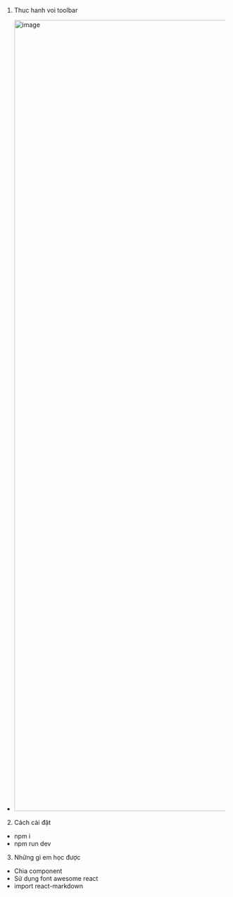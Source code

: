 1. Thuc hanh voi toolbar
  - <img width="1792" alt="image" src="https://user-images.githubusercontent.com/84889911/154247440-b881f9c1-6319-4a1b-9d67-a4c6e8fbd6d2.png">
2. Cách cài đặt
  - npm i
  - npm run dev
3. Những gì em học được 
  - Chia component
  - Sử dụng font awesome react
  - import react-markdown


 
